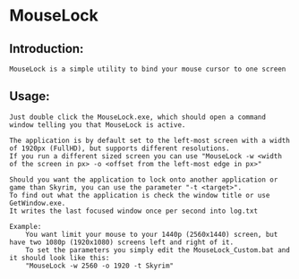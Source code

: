 # MouseLock
## Introduction:
    MouseLock is a simple utility to bind your mouse cursor to one screen
    
## Usage:
    Just double click the MouseLock.exe, which should open a command window telling you that MouseLock is active.
    
    The application is by default set to the left-most screen with a width of 1920px (FullHD), but supports different resolutions.
    If you run a different sized screen you can use "MouseLock -w <width of the screen in px> -o <offset from the left-most edge in px>"
    
    Should you want the application to lock onto another application or game than Skyrim, you can use the parameter "-t <target>".
    To find out what the application is check the window title or use GetWindow.exe.
    It writes the last focused window once per second into log.txt
    
    Example:
        You want limit your mouse to your 1440p (2560x1440) screen, but have two 1080p (1920x1080) screens left and right of it.
        To set the parameters you simply edit the MouseLock_Custom.bat and it should look like this:
        "MouseLock -w 2560 -o 1920 -t Skyrim"
